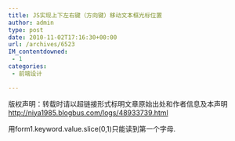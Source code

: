 ```yaml
---
title: JS实现上下左右键（方向键）移动文本框光标位置
author: admin
type: post
date: 2010-11-02T17:16:30+00:00
url: /archives/6523
IM_contentdowned:
 - 1
categories:
 - 前端设计

---
```

版权声明：转载时请以超链接形式标明文章原始出处和作者信息及本声明 http://niya1985.blogbus.com/logs/48933739.html

用form1.keyword.value.slice(0,1)只能读到第一个字母.